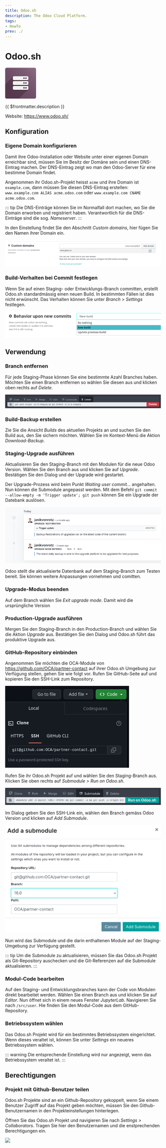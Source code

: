 ```yaml
---
title: Odoo.sh
description: The Odoo Cloud Platform.
tags:
- HowTo
prev: ./
---
```

# Odoo.sh
![](attachments/icons_odoo_server.png)

{{ $frontmatter.description }}

Website: <https://www.odoo.sh/>

## Konfiguration

### Eigene Domain konfigurieren

Damit ihre Odoo-Installation oder Website unter einer eigenen Domain erreichbar sind, müssen Sie im Besitz der Domäne sein und einen DNS-Eintrag machen. Der DNS-Eintrag zeigt wo man den Odoo-Server für eine bestimme Domain findet. 

Angenommen ihr Odoo.sh-Projekt heisst `acme` und ihre Domain  ist `example.com`, dann müssen Sie diesen DNS-Eintrag erstellen: `www.example.com ALIAS acme.odoo.com` oder `www.example.com CNAME acme.odoo.com`.

::: tip
Die DNS-Einträge können Sie im Normalfall dort machen, wo Sie die Domain erworben und registriert haben. Verantwortlich für die DNS-Einträge sind die sog. *Nameserver*.
:::

In den Einstellung findet Sie den Abschnitt *Custom domains*, hier fügen Sie den Namen ihrer Domain ein.

![](attachments/Odoo.sh%20Custom%20domains.png)

### Build-Verhalten bei Commit festlegen

Wenn Sie auf einen Staging- oder Entwicklungs-Branch committen, erstellt Odoo.sh standardmässig einen neuen Build. In bestimmten Fällen ist dies nicht erwünscht. Das Verhalten können Sie unter *Branch > Settings* festlegen.

![](attachments/Odoo.sh%20Behavior%20Commit.png)

## Verwendung

### Branch entfernen

Für jede Staging-Phase können Sie eine bestimmte Azahl Branches haben. Möchten Sie einen Branch entfernen so wählen Sie diesen aus und klicken oben rechts auf *Delete*.

![](attachments/Odoo.sh%20Delete.png)

### Build-Backup erstellen

Zie Sie die Ansicht *Builds* des aktuellen Projekts an und suchen Sie den Build aus, den Sie sichern möchten. Wählen Sie im Kontext-Menü die Aktion *Download-Backup*.

### Staging-Upgrade ausführen

Aktualisieren Sie den Staging-Branch mit den Modulen für die neue Odoo Version. Wählen Sie den Branch aus und klicken Sie auf *Upgrade*. Bestätigen Sie den Dialog und der Upgrade wird gestartet.

Der Upgrade-Prozess wird beim Punkt *Waiting user commit...* angehalten. Nun können die Submodule angepasst werden. Mit dem Befehl `git commit --allow-empty -m 'Trigger update'; git push` können Sie ein Upgrade der Datebank auslösen.

![](attachments/Odoo.sh%20Trigger%20update.png)

Odoo stellt die aktualisierte Datenbank auf dem Staging-Branch zum Testen bereit. Sie können weitere Anpassungen vornehmen und comitten.

### Upgrade-Modus beenden

Auf dem Branch wählen Sie *Exit upgrade mode*. Damit wird die ursprüngliche Version 

### Production-Upgrade ausführen

Mergen Sie den Staging-Branch in den Production-Branch und wählen Sie die Aktion *Upgrade* aus. Bestätigen Sie den Dialog und Odoo.sh führt das produktive Upgrade aus.

### GitHub-Repository einbinden

Angenommen Sie möchten die OCA-Module von <https://github.com/OCA/partner-contact> auf ihrer Odoo.sh Umgebung zur Verfügung stellen, gehen Sie wie folgt vor. Rufen Sie GitHub-Seite auf und kopieren Sie den SSH-Link zum Repository.

![](attachments/GitHub%20OCA%20Copy%20SSH-Link.png)

Rufen Sie ihr Odoo.sh Projekt auf und wählen Sie den Staging-Branch aus. Klicken Sie oben rechts auf *Submodule > Run on Odoo.sh*.

![](attachments/Odoo.sh%20Submodule.png)

Im Dialog geben Sie den SSH-Link ein, wählen den Branch gemäss Odoo Version und klicken auf *Add Submodule*.

![](attachments/Odoo.sh%20Submodule%20Dialog.png)

Nun wird das Submodule und die darin enthaltenen Module auf der Staging-Umgebung zur Verfügung gestellt.

::: tip
Um die Submodule zu aktualisieren, müssen Sie das Odoo.sh Projekt als Git-Repository auschecken und die Git-Referenzen auf die Submodule aktualisieren. 
:::

### Modul-Code bearbeiten

Auf den Staging- und Entwicklungsbranches kann der Code von Modulen direkt bearbeitet werden. Wählen Sie einen Branch aus und klicken Sie auf *Editor*. Nun öffnet sich in einem neues Fenster *JupyterLab*. Navigieren Sie nach `/src/user`. Hie finden Sie den Modul-Code aus dem GitHub-Repository.

### Betriebssystem wählen

Das Odoo.sh Projekt wird für ein bestimmtes Betriebssystem eingerichtet. Wenn dieses veraltet ist, können Sie unter *Settings* ein neueres Betriebssystem wählen.

::: warning
Die entsprechende Einstellung wird nur angezeigt, wenn das Betriebssystem veraltet ist.
:::

## Berechtigungen

### Projekt mit Github-Benutzer teilen

Odoo.sh Projekte sind an ein Github-Repository gekoppelt, wenn Sie einem Benutzer Zugriff auf das Projekt geben möchten, müssen Sie den Github-Benutzernamen in den Projekteinstellungen hinterlegen.

Öffnen Sie das Odoo.sh Projekt und navigieren Sie nach *Settings > Collaborators*. Tragen Sie hier den Benutzernamen und die enstprechenden Berechtigungen ein.

![](attachments/Odoo.sh%20Benutzer%20hinzufügen.png)